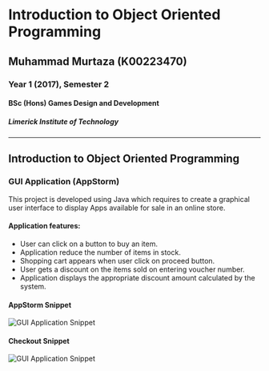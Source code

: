 # Introduction to Object Oriented Programming
## Muhammad Murtaza (K00223470)
### Year 1 (2017), Semester 2
#### BSc (Hons) Games Design and Development
##### Limerick Institute of Technology

---

## Introduction to Object Oriented Programming

### GUI Application (AppStorm)

This project is developed using Java which requires to create a graphical user interface to display Apps available for sale in an online store.

#### Application features:

* User can click on a button to buy an item.
* Application reduce the number of items in stock.
* Shopping cart appears when user click on proceed button.
* User gets a discount on the items sold on entering voucher number.
* Application displays the appropriate discount amount calculated by the system.


#### AppStorm Snippet

![GUI Application Snippet](https://github.com/m-murtaza75/LIT-Year1-GUI_Application/tree/master/Screenshots/AppStorm.png "GUI Application Snippet")


#### Checkout Snippet 

![GUI Application Snippet](https://github.com/m-murtaza75/LIT-Year1-GUI_Application/tree/master/Screenshots/Checkout.png "Checkout Snippet")